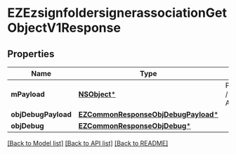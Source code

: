 # EZEzsignfoldersignerassociationGetObjectV1Response

## Properties
Name | Type | Description | Notes
------------ | ------------- | ------------- | -------------
**mPayload** | [**NSObject***](.md) | Payload for the /1/object/ezsignfoldersignerassociation/getObject API Request | 
**objDebugPayload** | [**EZCommonResponseObjDebugPayload***](EZCommonResponseObjDebugPayload.md) |  | [optional] 
**objDebug** | [**EZCommonResponseObjDebug***](EZCommonResponseObjDebug.md) |  | [optional] 

[[Back to Model list]](../README.md#documentation-for-models) [[Back to API list]](../README.md#documentation-for-api-endpoints) [[Back to README]](../README.md)


